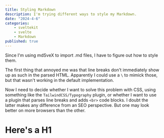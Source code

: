 ```yaml
---
title: Styling Markdown
description: I'm trying different ways to style my Markdown.
date: "2024-4-6"
categories:
    - sveltekit
    - svelte
    - Markdown
published: true
---
```


Since I'm using mdSveX to import .md files, I have to figure out how to style them.

The first thing that annoyed me was that line breaks don't immediately show up as such in the parsed HTML. Apparently I could use a `\` to mimick those, but that wasn't working in the default implementation.

Now I need to decide whether I want to solve this problem with CSS, using something like the `TailwindCSS/Typography` plugin, or whether I want to use a plugin that parses line breaks and adds `<br>` code blocks. I doubt the latter makes any difference from an SEO perspective. But one may look better on more browsers than the other.

# Here's a H1
